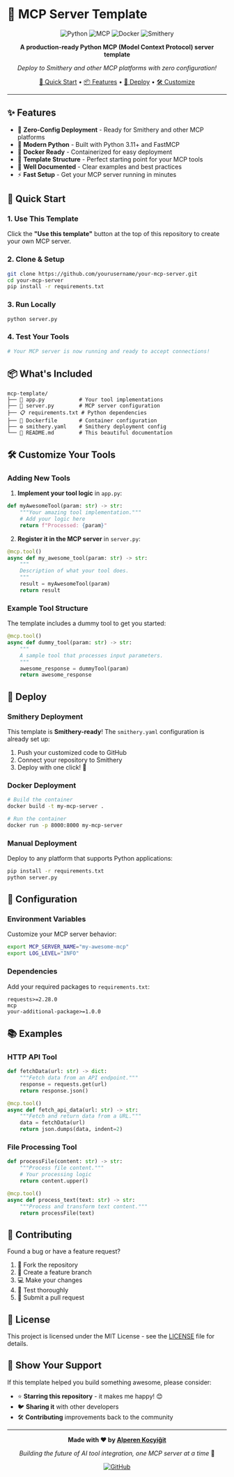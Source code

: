 # 🚀 MCP Server Template

<div align="center">

![Python](https://img.shields.io/badge/python-3.11+-blue.svg)
![MCP](https://img.shields.io/badge/MCP-Compatible-green.svg)
![Docker](https://img.shields.io/badge/docker-ready-blue.svg)
![Smithery](https://img.shields.io/badge/Smithery-Deploy%20Ready-orange.svg)

**A production-ready Python MCP (Model Context Protocol) server template**

*Deploy to Smithery and other MCP platforms with zero configuration!*

[🎯 Quick Start](#-quick-start) • [📦 Features](#-features) • [🚀 Deploy](#-deploy) • [🛠️ Customize](#️-customize)

</div>

---

## ✨ Features

- 🎯 **Zero-Config Deployment** - Ready for Smithery and other MCP platforms
- 🐍 **Modern Python** - Built with Python 3.11+ and FastMCP
- 🐳 **Docker Ready** - Containerized for easy deployment
- 🔧 **Template Structure** - Perfect starting point for your MCP tools
- 📝 **Well Documented** - Clear examples and best practices
- ⚡ **Fast Setup** - Get your MCP server running in minutes

## 🎯 Quick Start

### 1. Use This Template

Click the **"Use this template"** button at the top of this repository to create your own MCP server.

### 2. Clone & Setup

```bash
git clone https://github.com/yourusername/your-mcp-server.git
cd your-mcp-server
pip install -r requirements.txt
```

### 3. Run Locally

```bash
python server.py
```

### 4. Test Your Tools

```bash
# Your MCP server is now running and ready to accept connections!
```

## 📦 What's Included

```
mcp-template/
├── 🐍 app.py           # Your tool implementations
├── 🚀 server.py        # MCP server configuration
├── 📋 requirements.txt # Python dependencies
├── 🐳 Dockerfile       # Container configuration
├── ⚙️ smithery.yaml    # Smithery deployment config
└── 📖 README.md        # This beautiful documentation
```

## 🛠️ Customize Your Tools

### Adding New Tools

1. **Implement your tool logic** in `app.py`:

```python
def myAwesomeTool(param: str) -> str:
    """Your amazing tool implementation."""
    # Add your logic here
    return f"Processed: {param}"
```

2. **Register it in the MCP server** in `server.py`:

```python
@mcp.tool()
async def my_awesome_tool(param: str) -> str:
    """
    Description of what your tool does.
    """
    result = myAwesomeTool(param)
    return result
```

### Example Tool Structure

The template includes a dummy tool to get you started:

```python
@mcp.tool()
async def dummy_tool(param: str) -> str:
    """
    A sample tool that processes input parameters.
    """
    awesome_response = dummyTool(param)
    return awesome_response
```

## 🚀 Deploy

### Smithery Deployment

This template is **Smithery-ready**! The `smithery.yaml` configuration is already set up:

1. Push your customized code to GitHub
2. Connect your repository to Smithery
3. Deploy with one click! 🎉

### Docker Deployment

```bash
# Build the container
docker build -t my-mcp-server .

# Run the container
docker run -p 8000:8000 my-mcp-server
```

### Manual Deployment

Deploy to any platform that supports Python applications:

```bash
pip install -r requirements.txt
python server.py
```

## 🔧 Configuration

### Environment Variables

Customize your MCP server behavior:

```bash
export MCP_SERVER_NAME="my-awesome-mcp"
export LOG_LEVEL="INFO"
```

### Dependencies

Add your required packages to `requirements.txt`:

```
requests>=2.28.0
mcp
your-additional-package>=1.0.0
```

## 📚 Examples

### HTTP API Tool

```python
def fetchData(url: str) -> dict:
    """Fetch data from an API endpoint."""
    response = requests.get(url)
    return response.json()

@mcp.tool()
async def fetch_api_data(url: str) -> str:
    """Fetch and return data from a URL."""
    data = fetchData(url)
    return json.dumps(data, indent=2)
```

### File Processing Tool

```python
def processFile(content: str) -> str:
    """Process file content."""
    # Your processing logic
    return content.upper()

@mcp.tool()
async def process_text(text: str) -> str:
    """Process and transform text content."""
    return processFile(text)
```

## 🤝 Contributing

Found a bug or have a feature request? 

1. 🍴 Fork the repository
2. 🌱 Create a feature branch
3. 💻 Make your changes
4. 🧪 Test thoroughly
5. 📝 Submit a pull request

## 📄 License

This project is licensed under the MIT License - see the [LICENSE](LICENSE) file for details.

## 🌟 Show Your Support

If this template helped you build something awesome, please consider:

- ⭐ **Starring this repository** - it makes me happy! 😊
- 🐦 **Sharing it** with other developers
- 🛠️ **Contributing** improvements back to the community

---

<div align="center">

**Made with ❤️ by [Alperen Koçyiğit](https://github.com/alperenkocigit)**

*Building the future of AI tool integration, one MCP server at a time* 🚀

[![GitHub](https://img.shields.io/badge/GitHub-alperenkocigit-black?style=flat&logo=github)](https://github.com/alperenkocigit)

</div>
